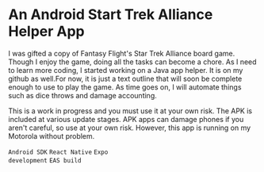 # An Android Start Trek Alliance Helper App

<p>I was gifted a copy of Fantasy Flight's Star Trek Alliance board game.  Though I enjoy the game, doing all the tasks 
can become a chore.  As I need to learn more coding, I started working on a Java app helper.  It is on my github as well.</
<p>For now, it is just a text outline that will soon be complete enough to use to play the game.  As time goes on, I will automate things such as dice throws and damage accounting.</p>
<p>This is a work in progress and you must use it at your own risk.  The APK is included at various update stages.  APK apps can damage phones if you aren't careful, so use at your own risk.  However, this app is running on my Motorola without problem.</p>

<code>Android SDK</code>
<code>React Native</code>
<code>Expo development</code>
<code>EAS build</code>